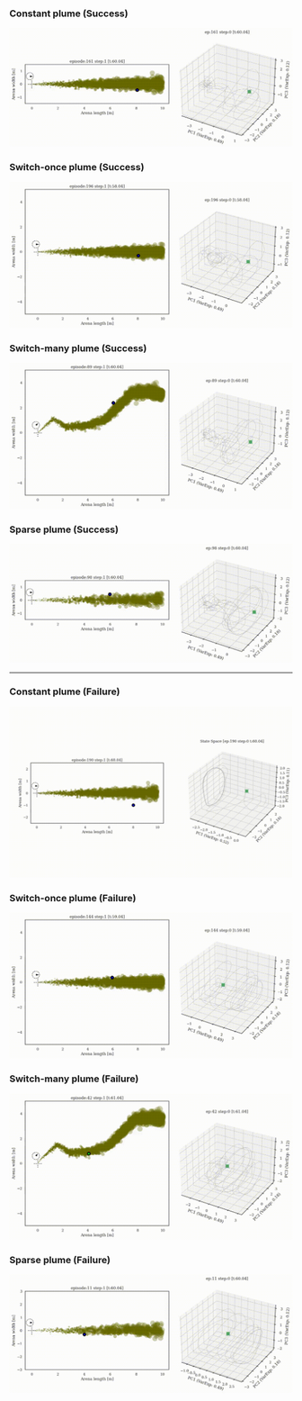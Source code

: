 ### Constant plume (Success)
![](supp/9781ba/constantx5b5_merged_common_ep161.gif)

### Switch-once plume (Success)
![](supp/9781ba/switch45x5b5_HOME_merged_common_ep196.gif)

### Switch-many plume (Success)
![](supp/9781ba/noisy3x5b5_merged_common_ep089.gif)

### Sparse plume (Success)
![](supp/9781ba/constantx5b5_0.4_HOME_merged_common_ep098.gif)

---

### Constant plume (Failure)
![](supp/9781ba/constantx5b5_merged_common_ep190.gif)

### Switch-once plume (Failure)
![](supp/9781ba/switch45x5b5_OOB_merged_common_ep144.gif)

### Switch-many plume (Failure)
![](supp/9781ba/noisy3x5b5_merged_common_ep042.gif)

### Sparse plume (Failure)
![](supp/9781ba/constantx5b5_0.4_OOB_merged_common_ep011.gif)



